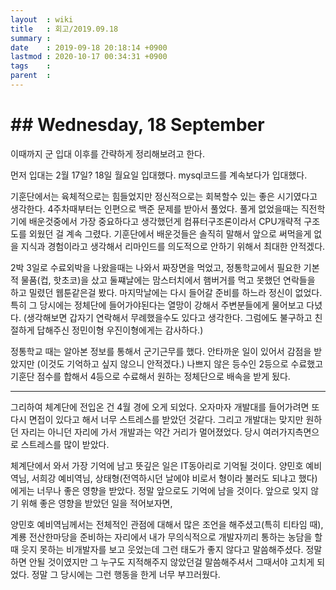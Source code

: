 ```yaml
---
layout  : wiki
title   : 회고/2019.09.18
summary : 
date    : 2019-09-18 20:18:14 +0900
lastmod : 2020-10-17 00:34:31 +0900
tags    : 
parent  : 
---
```

# ## Wednesday, 18 September

이때까지 군 입대 이후를 간략하게 정리해보려고 한다.

먼저 입대는 2월 17일? 18일 월요일 입대했다. mysql코드를 계속보다가 입대했다.

기훈단에서는 육체적으로는 힘들었지만 정신적으로는 회복할수 있는 좋은 시기였다고 생각한다. 4주차때부터는 인편으로 백준 문제를 받아서 풀었다. 풀게 없었을때는 직전학기에 배운것중에서 가장 중요하다고 생각했던게 컴퓨터구조론이라서 CPU개략적 구조도를 외웠던 걸 계속 그렸다. 기훈단에서 배운것들은 솔직히 말해서 앞으로 써먹을게 없을 지식과 경험이라고 생각해서 리마인드를 의도적으로 안하기 위해서 최대한 안적겠다.

2박 3일로 수료외박을 나왔을때는 나와서 짜장면을 먹었고, 정통학교에서 필요한 기본적 물품(컵, 핫초코)을 샀고 둘쨰날에는 맘스터치에서 햄버거를 먹고 못했던 연락들을 하고 밀렸던 웹툰같은걸 봤다. 마지막날에는 다시 들어갈 준비를 하느라 정신이 없었다. 특히 그 당시에는 정체단에 들어가야된다는 열망이 강해서 주변분들에게 물어보고 다녔다. (생각해보면 갑자기 연락해서 무례했을수도 있다고 생각한다. 그럼에도 불구하고 친절하게 답해주신 정민이형 우진이형에게는 감사하다.)

정통학교 때는 알아본 정보를 통해서 군기근무를 했다. 안타까운 일이 있어서 감점을 받았지만 (이것도 기억하고 싶지 않으니 안적겠다.) 나쁘지 않은 등수인 2등으로 수료했고 기훈단 점수를 합해서 4등으로 수료해서    원하는 정체단으로 배속을 받게 됬다.

---
그리하여 체계단에 전입온 건 4월 경에 오게 되었다. 오자마자 개발대를 들어가려면 또 다시 면접이 있다고 해서 너무 스트레스를 받았던 것같다. 그리고 개발대는 맞지만 원하던 자리는 아니던 자리에 가서 개발과는 약간 거리가 멀어졌었다. 당시 여러가지측면으로 스트레스를 많이 받았다.

체계단에서 와서 가장 기억에 남고 뜻깊은 일은 IT동아리로 기억될 것이다. 양민호 예비역님, 서희강 예비역님, 상태형(전역하시던 날에야 비로서 형이라 불러도 되냐고 했다)에게는 너무나 좋은 영향을 받았다. 정말 앞으로도 기억에 남을 것이다. 앞으로 잊지 않기 위해 좋은 영향을 받았던 일을 적어보자면,

양민호 예비역님께서는 전체적인 관점에 대해서 많은 조언을 해주셨고(특히 티타임 때), 계룡 전산한마당을 준비하는 자리에서 내가 무의식적으로 개발자끼리 통하는 농담을 할 때 웃지 못하는 비개발자를 보고 웃었는데 그런 태도가 좋지 않다고 말씀해주셨다. 정말 하면 안될 것이였지만 그 누구도 지적해주지 않았던걸 말씀해주셔서 그때서야 고치게 되었다. 정말 그 당시에는 그런 행동을 한게 너무 부끄러웠다.

